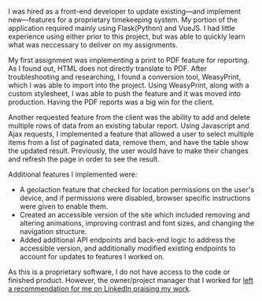 I was hired as a front-end developer to update existing—and implement new—features for a proprietary timekeeping system. My portion of the application required mainly using Flask(Python) and VueJS. I had little experience using either prior to this project, but was able to quickly learn what was neccessary to deliver on my assignments. 

My first assignment was implementing a print to PDF feature for reporting. As I found out, HTML does not directly translate to PDF. After troubleshooting and researching, I found a conversion tool, WeasyPrint, which I was able to import into the project. Using WeasyPrint, along with a custom stylesheet, I was able to push the feature and it was moved into production. Having the PDF reports was a big win for the client.

Another requested feature from the client was the ability to add and delete multiple rows of data from an existing tabular report. Using Javascript and Ajax requests, I implemented a feature that allowed a user to select multiple items from a list of paginated data, remove them, and have the table show the updated result. Previously, the user would have to make their changes and refresh the page in order to see the result.

Additional features I implemented were:
* A geolaction feature that checked for location permissions on the user's device, and if permissions were disabled, browser specific instructions were given to enable them.
* Created an accessible version of the site which included removing and altering animations, improving contrast and font sizes, and changing the navigation structure.
* Added additional API endpoints and back-end logic to address the accessible version, and additionally modified existing endpoints to account for updates to features I worked on.

As this is a proprietary software, I do not have access to the code or finished product. However, the owner/project manager that I worked for [left a recommendation for me on LinkedIn praising my work](https://www.linkedin.com/in/chris-pulver/).
